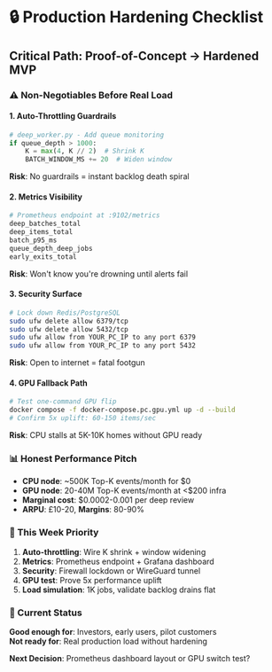 # 🔒 Production Hardening Checklist

## **Critical Path: Proof-of-Concept → Hardened MVP**

### **⚠️ Non-Negotiables Before Real Load**

#### **1. Auto-Throttling Guardrails**
```python
# deep_worker.py - Add queue monitoring
if queue_depth > 1000:
    K = max(4, K // 2)  # Shrink K
    BATCH_WINDOW_MS += 20  # Widen window
```
**Risk**: No guardrails = instant backlog death spiral

#### **2. Metrics Visibility** 
```python
# Prometheus endpoint at :9102/metrics
deep_batches_total
deep_items_total  
batch_p95_ms
queue_depth_deep_jobs
early_exits_total
```
**Risk**: Won't know you're drowning until alerts fail

#### **3. Security Surface**
```bash
# Lock down Redis/PostgreSQL
sudo ufw delete allow 6379/tcp
sudo ufw delete allow 5432/tcp
sudo ufw allow from YOUR_PC_IP to any port 6379
sudo ufw allow from YOUR_PC_IP to any port 5432
```
**Risk**: Open to internet = fatal footgun

#### **4. GPU Fallback Path**
```bash
# Test one-command GPU flip
docker compose -f docker-compose.pc.gpu.yml up -d --build
# Confirm 5x uplift: 60-150 items/sec
```
**Risk**: CPU stalls at 5K-10K homes without GPU ready

### **📊 Honest Performance Pitch**
- **CPU node**: ~500K Top-K events/month for $0
- **GPU node**: 20-40M Top-K events/month at <$200 infra  
- **Marginal cost**: $0.0002-0.001 per deep review
- **ARPU**: £10-20, **Margins**: 80-90%

### **🧭 This Week Priority**
1. **Auto-throttling**: Wire K shrink + window widening
2. **Metrics**: Prometheus endpoint + Grafana dashboard
3. **Security**: Firewall lockdown or WireGuard tunnel
4. **GPU test**: Prove 5x performance uplift
5. **Load simulation**: 1K jobs, validate backlog drains flat

### **🎯 Current Status**
**Good enough for**: Investors, early users, pilot customers  
**Not ready for**: Real production load without hardening

**Next Decision**: Prometheus dashboard layout or GPU switch test?
